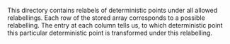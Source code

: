 This directory contains relabels of deterministic points under all allowed relabellings.
Each row of the stored array corresponds to a possible relabelling. The entry at each column
tells us, to which deterministic point this particular deterministic point is transformed under this relabelling.